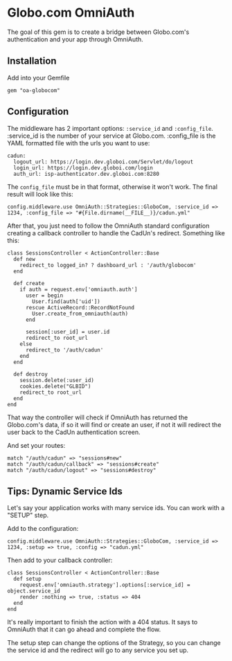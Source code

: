 # Globo.com OmniAuth

The goal of this gem is to create a bridge between Globo.com's authentication and your app through OmniAuth.

## Installation

Add into your Gemfile

    gem "oa-globocom"

## Configuration

The middleware has 2 important options: `:service_id` and `:config_file`.
:service_id is the number of your service at Globo.com.
:config_file is the YAML formatted file with the urls you want to use:

    cadun:
      logout_url: https://login.dev.globoi.com/Servlet/do/logout
      login_url: https://login.dev.globoi.com/login
      auth_url: isp-authenticator.dev.globoi.com:8280

The `config_file` must be in that format, otherwise it won't work. The final result will look like this:

    config.middleware.use OmniAuth::Strategies::GloboCom, :service_id => 1234, :config_file => "#{File.dirname(__FILE__)}/cadun.yml"

After that, you just need to follow the OmniAuth standard configuration creating a callback controller to handle the CadUn's redirect. Something like this:

    class SessionsController < ActionController::Base
      def new
        redirect_to logged_in? ? dashboard_url : '/auth/globocom'
      end

      def create
        if auth = request.env['omniauth.auth']
          user = begin
            User.find(auth['uid'])
          rescue ActiveRecord::RecordNotFound
            User.create_from_omniauth(auth)
          end

          session[:user_id] = user.id
          redirect_to root_url
        else
          redirect_to '/auth/cadun'
        end
      end

      def destroy
        session.delete(:user_id)
        cookies.delete("GLBID")
        redirect_to root_url
      end
    end

That way the controller will check if OmniAuth has returned the Globo.com's data, if so it will find or create an user, if not it will redirect the user back to the CadUn authentication screen.

And set your routes:

    match "/auth/cadun" => "sessions#new"
    match "/auth/cadun/callback" => "sessions#create"
    match "/auth/cadun/logout" => "sessions#destroy"


## Tips: Dynamic Service Ids

Let's say your application works with many service ids. You can work with a "SETUP" step.

Add to the configuration:

    config.middleware.use OmniAuth::Strategies::GloboCom, :service_id => 1234, :setup => true, :config => "cadun.yml"

Then add to your callback controller:

    class SessionsController < ActionController::Base
      def setup
        request.env['omniauth.strategy'].options[:service_id] = object.service_id
        render :nothing => true, :status => 404
      end
    end

It's really important to finish the action with a 404 status. It says to OmniAuth that it can go ahead and complete the flow.

The setup step can change the options of the Strategy, so you can change the service id and the redirect will go to any service you set up.